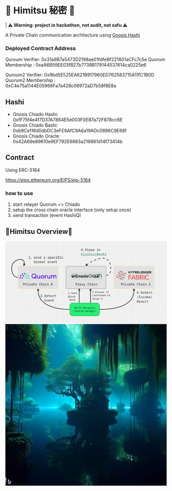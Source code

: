 # 🤫 Himitsu 秘密 🤫

| **⚠️ Warning: project in hackathon, not audit, not safu ⚠️**

A Private Chain communication architecture using [Gnosis Hashi](https://github.com/gnosis/hashi) 

### Deployed Contract Address
Quroum Verifier: 0x31a9B7a5473D2198ae01fdfeBf221801aCFc7c5e
Quorum Membership : 0xaA6B59EE03fB27b7738B179144537614ca0225e6

Quroum2 Verifier: 0x9bd5E525EA621B917960ED762583715A11fC1B0D
Quorum2 Membership : 0xC4e75a1144E05966Fa7a428c06972aD7b58f8E8a
## Hashi

- Gnosis Chiado Hashi: 0xfF75f4e4f7D37A7864E5e003F0E87a72F878cc6E
- Gnosis Chiado Bashi: 0xb9Ce116d0dbDC3eFE6AfC9A6a19ADc0896C9E68f
- Gnosis Chiado Oracle: 0x42A69e89610e9EF792E6883a219881d14f73414b

## Contract
Using ERC-5164

https://eips.ethereum.org/EIPS/eip-5164

### how to use

1. start relayer Quorum <> Chiado
2. setup the cross chain oracle interface (only setup once)
3. send transaction (event HashiQ)

## 🤫Himitsu Overview🤫
![](./architecture.png)
![](./himitsu.jpg)